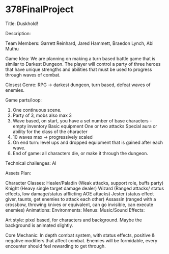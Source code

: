 # 378FinalProject

Title: Duskhold!

Description: 

Team Members: Garrett Reinhard, Jared Hammett, Braedon Lynch, Abi Muthu

Game Idea:
We are planning on making a turn based battle game that is similar to Darkest Dungeon. The player will control a party of three heroes that have unique strengths and abilities that must be used to progress through waves of combat.

Closest Genre: RPG -> darkest dungeon, turn based, defeat waves of enemies.

Game parts/loop:
1. One continuous scene.
2. Party of 3, mobs also max 3
3. Wave based, on start, you have a set number of base characters - empty inventory
Basic equipment
One or two attacks
Special aura or ability for the class of the character
4. 10 waves max -> progressively scaled
5. On end turn: level ups and dropped equipment that is gained after each wave.
6. End of game: all characters die, or make it through the dungeon. 

Technical challenges:
AI

Assets Plan:

Character Classes:
Healer/Paladin (Weak attacks, support role, buffs party)
Knight (Heavy single target damage dealer)
Wizard (Ranged attacks/ status effects, low damage/status afflicting AOE attacks)
Jester (status effect giver, taunts, get enemies to attack each other)
Assassin (ranged with a crossbow, throwing knives or equivalent, can go invisible, can execute enemies)
Animations:
Environments: 
Menus:
Music/Sound Effects:

Art style: pixel based, for characters and background. Maybe the background is animated slightly.

Core Mechanic: In depth combat system, with status effects, positive & negative modifiers that affect combat. Enemies will be formidable, every encounter should feel rewarding to get through.

